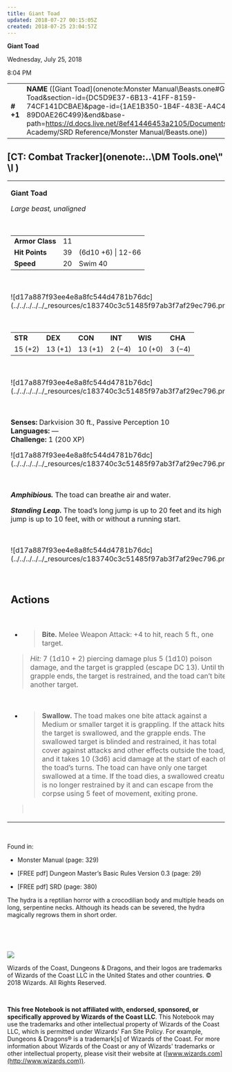 ```yaml
---
title: Giant Toad
updated: 2018-07-27 00:15:05Z
created: 2018-07-25 23:04:57Z
---
```


**Giant Toad**

Wednesday, July 25, 2018

8:04 PM

|           |                                                                                                                                                                                                                                                                                                    |        |        |        |     |       |        |
|-----------|----------------------------------------------------------------------------------------------------------------------------------------------------------------------------------------------------------------------------------------------------------------------------------------------------|--------|--------|--------|-----|-------|--------|
| **\# +1** | **NAME** ([Giant Toad](onenote:Monster Manual\\Beasts.one#Giant Toad&section-id={DC5D9E37-6B13-41FF-8159-74CF141DCBAE}&page-id={1AE1B350-1B4F-483E-A4C4-89D0AE26C499}&end&base-path=https://d.docs.live.net/8ef41446453a2105/Documents/Adventure Academy/SRD Reference/Monster Manual/Beasts.one)) | **11** | **39** | **39** | \-  | Notes | 200 XP |

## [CT: Combat Tracker](onenote:..\\DM Tools.one\\" \l )

<table><tbody><tr class="odd"><td><p><strong>Giant Toad</strong></p><p><em>Large beast, unaligned</em></p><p> </p><table><tbody><tr class="odd"><td><strong>Armor Class</strong></td><td>11</td><td> </td></tr><tr class="even"><td><strong>Hit Points</strong></td><td>39</td><td>(6d10 +6) | 12-66</td></tr><tr class="odd"><td><strong>Speed</strong></td><td>20</td><td>Swim 40</td></tr></tbody></table><p> </p><p>![d17a887f93ee4e8a8fc544d4781b76dc](../../../../../_resources/c183740c3c51485f97ab3f7af29ec796.png)</p><p> </p><table><tbody><tr class="odd"><td><strong>STR</strong></td><td><strong>DEX</strong></td><td><strong>CON</strong></td><td><strong>INT</strong></td><td><strong>WIS</strong></td><td><strong>CHA</strong></td></tr><tr class="even"><td>15 (+2)</td><td>13 (+1)</td><td>13 (+1)</td><td>2 (−4)</td><td>10 (+0)</td><td>3 (−4)</td></tr></tbody></table><p> </p><p>![d17a887f93ee4e8a8fc544d4781b76dc](../../../../../_resources/c183740c3c51485f97ab3f7af29ec796.png)</p><p> </p><p><strong>Senses:</strong> Darkvision 30 ft., Passive Perception 10<br />
<strong>Languages:</strong> —<br />
<strong>Challenge:</strong> 1 (200 XP)</p><p>![d17a887f93ee4e8a8fc544d4781b76dc](../../../../../_resources/c183740c3c51485f97ab3f7af29ec796.png)</p><p> </p><p><em><strong>Amphibious.</strong></em> The toad can breathe air and water.</p><p><em><strong>Standing Leap.</strong></em> The toad’s long jump is up to 20 feet and its high jump is up to 10 feet, with or without a running start.</p><p> </p><p>![d17a887f93ee4e8a8fc544d4781b76dc](../../../../../_resources/c183740c3c51485f97ab3f7af29ec796.png)</p><p> </p><h2 id="actions"><strong>Actions</strong></h2><p> </p><ul><li><blockquote><p><strong>Bite.</strong> Melee Weapon Attack: +4 to hit, reach 5 ft., one target.</p></blockquote></li></ul><blockquote><p><em>Hit:</em> 7 (1d10 + 2) piercing damage plus 5 (1d10) poison damage, and the target is grappled (escape DC 13). Until this grapple ends, the target is restrained, and the toad can’t bite another target.</p></blockquote><p> </p><ul><li><blockquote><p><strong>Swallow.</strong> The toad makes one bite attack against a Medium or smaller target it is grappling. If the attack hits, the target is swallowed, and the grapple ends. The swallowed target is blinded and restrained, it has total cover against attacks and other effects outside the toad, and it takes 10 (3d6) acid damage at the start of each of the toad’s turns. The toad can have only one target swallowed at a time. If the toad dies, a swallowed creature is no longer restrained by it and can escape from the corpse using 5 feet of movement, exiting prone.</p></blockquote></li></ul><blockquote><p> </p></blockquote></td></tr></tbody></table>

 

Found in:

-   Monster Manual (page: 329)

-   \[FREE pdf\] Dungeon Master’s Basic Rules Version 0.3 (page: 29)

-   \[FREE pdf\] SRD (page: 380)

The hydra is a reptilian horror with a crocodilian body and multiple heads on long, serpentine necks. Although its heads can be severed, the hydra magically regrows them in short order.

 

 

![](tmp\media\image2.png)

Wizards of the Coast, Dungeons & Dragons, and their logos are trademarks of Wizards of the Coast LLC in the United States and other countries. © 2018 Wizards. All Rights Reserved.

 

**This free Notebook is not affiliated with, endorsed, sponsored, or specifically approved by Wizards of the Coast LLC**. This Notebook may use the trademarks and other intellectual property of Wizards of the Coast LLC, which is permitted under Wizards' Fan Site Policy. For example, Dungeons & Dragons® is a trademark\[s\] of Wizards of the Coast. For more information about Wizards of the Coast or any of Wizards' trademarks or other intellectual property, please visit their website at ([www.wizards.com](http://www.wizards.com)).
